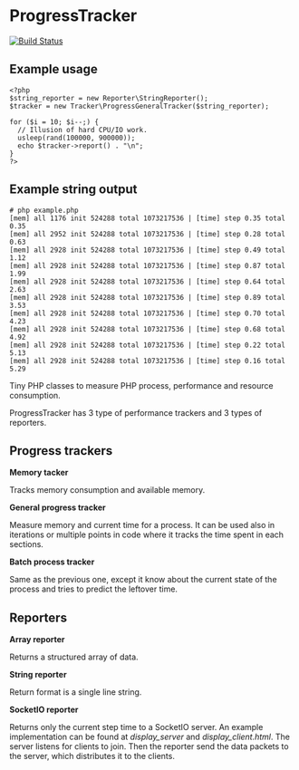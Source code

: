 ProgressTracker
===============

[![Build Status](https://travis-ci.org/itarato/ProgressTracker.png?branch=master)](https://travis-ci.org/itarato/ProgressTracker)

Example usage
-------------

    <?php
    $string_reporter = new Reporter\StringReporter();
    $tracker = new Tracker\ProgressGeneralTracker($string_reporter);

    for ($i = 10; $i--;) {
      // Illusion of hard CPU/IO work.
      usleep(rand(100000, 900000));
      echo $tracker->report() . "\n";
    }
    ?>

Example string output
---------------------

    # php example.php
    [mem] all 1176 init 524288 total 1073217536 | [time] step 0.35 total 0.35
    [mem] all 2952 init 524288 total 1073217536 | [time] step 0.28 total 0.63
    [mem] all 2928 init 524288 total 1073217536 | [time] step 0.49 total 1.12
    [mem] all 2928 init 524288 total 1073217536 | [time] step 0.87 total 1.99
    [mem] all 2928 init 524288 total 1073217536 | [time] step 0.64 total 2.63
    [mem] all 2928 init 524288 total 1073217536 | [time] step 0.89 total 3.53
    [mem] all 2928 init 524288 total 1073217536 | [time] step 0.70 total 4.23
    [mem] all 2928 init 524288 total 1073217536 | [time] step 0.68 total 4.92
    [mem] all 2928 init 524288 total 1073217536 | [time] step 0.22 total 5.13
    [mem] all 2928 init 524288 total 1073217536 | [time] step 0.16 total 5.29


Tiny PHP classes to measure PHP process, performance and resource consumption.

ProgressTracker has 3 type of performance trackers and 3 types of reporters.


Progress trackers
-----------------

**Memory tacker**

Tracks memory consumption and available memory.

**General progress tracker**

Measure memory and current time for a process. It can be used also in iterations or multiple points in code where it tracks the time spent in each sections.

**Batch process tracker**

Same as the previous one, except it know about the current state of the process and tries to predict the leftover time.


Reporters
---------

**Array reporter**

Returns a structured array of data.

**String reporter**

Return format is a single line string.

**SocketIO reporter**

Returns only the current step time to a SocketIO server. An example implementation can be found at *display_server* and *display_client.html*.
The server listens for clients to join. Then the reporter send the data packets to the server, which distributes it to the clients.
